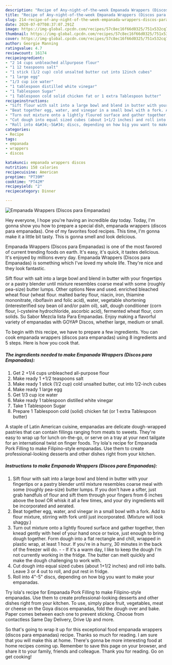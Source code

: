 ```yaml
---
description: "Recipe of Any-night-of-the-week Empanada Wrappers (Discos para Empanadas)"
title: "Recipe of Any-night-of-the-week Empanada Wrappers (Discos para Empanadas)"
slug: 214-recipe-of-any-night-of-the-week-empanada-wrappers-discos-para-empanadas
date: 2020-07-07T08:37:07.291Z
image: https://img-global.cpcdn.com/recipes/57c8ec16f66d0325/751x532cq70/empanada-wrappers-discos-para-empanadas-recipe-main-photo.jpg
thumbnail: https://img-global.cpcdn.com/recipes/57c8ec16f66d0325/751x532cq70/empanada-wrappers-discos-para-empanadas-recipe-main-photo.jpg
cover: https://img-global.cpcdn.com/recipes/57c8ec16f66d0325/751x532cq70/empanada-wrappers-discos-para-empanadas-recipe-main-photo.jpg
author: Georgie Manning
ratingvalue: 4.7
reviewcount: 16174
recipeingredient:
- "2 14 cups unbleached allpurpose flour"
- "1 12 teaspoons salt"
- "1 stick (1/2 cup) cold unsalted butter cut into 12inch cubes"
- "1 large egg"
- "1/3 cup ice water"
- "1 tablespoon distilled white vinegar"
- "1 Tablespoon Sugar"
- "1 Tablespoon cold solid chicken fat or 1 extra Tablespoon butter"
recipeinstructions:
- "Sift flour with salt into a large bowl and blend in butter with your fingertips or a pastry blender until mixture resembles coarse meal with some (roughly pea-size) butter lumps. If you don&#39;t have a sifter, just grab handfuls of flour and sift them through your fingers from 6 inches above the bowl OR whisk it all a few times, and your dry ingredients will be incorporated and aerated."
- "Beat together egg, water, and vinegar in a small bowl with a fork. Add to flour mixture, stirring with fork until just incorporated. (Mixture will look shaggy.)"
- "Turn out mixture onto a lightly floured surface and gather together, then knead gently with heel of your hand once or twice, just enough to bring dough together. Form dough into a flat rectangle and chill, wrapped in plastic wrap, at least 1 hour. If you&#39;re in a hurry, 30 minutes in the back of the freezer will do.  If it&#39;s a warm day, I like to keep the dough I&#39;m not currently working in the fridge. The butter can melt quickly and make the dough challenging to work with."
- "Cut dough into equal sized cubes (about 1+1/2 inches) and roll into balls. Leave 3 or 4 out to roll, and put rest in fridge."
- "Roll into 4&#34;-5&#34; discs, depending on how big you want to make your empanadas."
categories:
- Recipe
tags:
- empanada
- wrappers
- discos

katakunci: empanada wrappers discos 
nutrition: 158 calories
recipecuisine: American
preptime: "PT39M"
cooktime: "PT42M"
recipeyield: "2"
recipecategory: Dinner

---
```



![Empanada Wrappers (Discos para Empanadas)](https://img-global.cpcdn.com/recipes/57c8ec16f66d0325/751x532cq70/empanada-wrappers-discos-para-empanadas-recipe-main-photo.jpg)

Hey everyone, I hope you're having an incredible day today. Today, I'm gonna show you how to prepare a special dish, empanada wrappers (discos para empanadas). One of my favorites food recipes. This time, I'm gonna make it a little bit tasty. This is gonna smell and look delicious.

Empanada Wrappers (Discos para Empanadas) is one of the most favored of current trending foods on earth. It's easy, it's quick, it tastes delicious. It's enjoyed by millions every day. Empanada Wrappers (Discos para Empanadas) is something which I've loved my whole life. They're nice and they look fantastic.

Sift flour with salt into a large bowl and blend in butter with your fingertips or a pastry blender until mixture resembles coarse meal with some (roughly pea-size) butter lumps. Other options New and used. enriched bleached wheat flour (wheat flour. malted barley flour, niacin, iron, thiamine mononitrate, riboflavin and folic acid), water, vegetable shortening (interesterified soy bean oil and/or palm oil), salt, dough conditioner (corn flour, l-cysteine hydrochloride, ascorbic acid), fermented wheat flour, corn solids. Su Sabor Mezcla lista Para Empanadas. Enjoy making a flavorful variety of empanadas with GOYA® Discos, whether large, medium or small.


To begin with this recipe, we have to prepare a few ingredients. You can cook empanada wrappers (discos para empanadas) using 8 ingredients and 5 steps. Here is how you cook that.

<!--inarticleads1-->

##### The ingredients needed to make Empanada Wrappers (Discos para Empanadas):

1. Get 2 +1/4 cups unbleached all-purpose flour
1. Make ready 1 +1/2 teaspoons salt
1. Make ready 1 stick (1/2 cup) cold unsalted butter, cut into 1/2-inch cubes
1. Make ready 1 large egg
1. Get 1/3 cup ice water
1. Make ready 1 tablespoon distilled white vinegar
1. Take 1 Tablespoon Sugar
1. Prepare 1 Tablespoon cold (solid) chicken fat (or 1 extra Tablespoon butter)


A staple of Latin American cuisine, empanadas are delicate dough-wrapped pastries that can contain fillings ranging from meats to sweets. They&#39;re easy to wrap up for lunch on-the-go, or serve on a tray at your next tailgate for an international twist on finger foods. Try lola&#39;s recipe for Empanada Pork Filling to make Filipino-style empanadas. Use them to create professional-looking desserts and other dishes right from your kitchen. 

<!--inarticleads2-->

##### Instructions to make Empanada Wrappers (Discos para Empanadas):

1. Sift flour with salt into a large bowl and blend in butter with your fingertips or a pastry blender until mixture resembles coarse meal with some (roughly pea-size) butter lumps. If you don&#39;t have a sifter, just grab handfuls of flour and sift them through your fingers from 6 inches above the bowl OR whisk it all a few times, and your dry ingredients will be incorporated and aerated.
1. Beat together egg, water, and vinegar in a small bowl with a fork. Add to flour mixture, stirring with fork until just incorporated. (Mixture will look shaggy.)
1. Turn out mixture onto a lightly floured surface and gather together, then knead gently with heel of your hand once or twice, just enough to bring dough together. Form dough into a flat rectangle and chill, wrapped in plastic wrap, at least 1 hour. If you&#39;re in a hurry, 30 minutes in the back of the freezer will do. -  - If it&#39;s a warm day, I like to keep the dough I&#39;m not currently working in the fridge. The butter can melt quickly and make the dough challenging to work with.
1. Cut dough into equal sized cubes (about 1+1/2 inches) and roll into balls. Leave 3 or 4 out to roll, and put rest in fridge.
1. Roll into 4&#34;-5&#34; discs, depending on how big you want to make your empanadas.


Try lola&#39;s recipe for Empanada Pork Filling to make Filipino-style empanadas. Use them to create professional-looking desserts and other dishes right from your kitchen. To use, simply place fruit, vegetables, meat or cheese on the Goya discos empanadas, fold the dough over and bake. Paper comes between each one to prevent sticking. Choose from contactless Same Day Delivery, Drive Up and more. 

So that's going to wrap it up for this exceptional food empanada wrappers (discos para empanadas) recipe. Thanks so much for reading. I am sure that you will make this at home. There's gonna be more interesting food at home recipes coming up. Remember to save this page on your browser, and share it to your family, friends and colleague. Thank you for reading. Go on get cooking!
